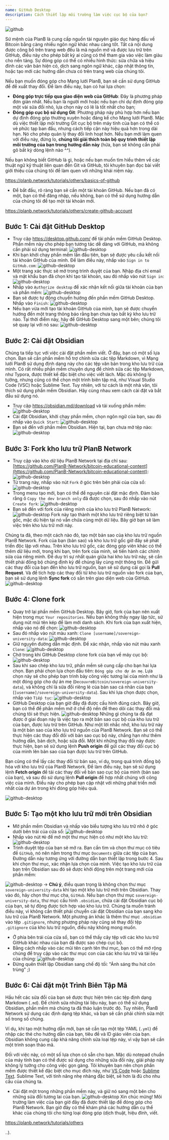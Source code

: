 ```yaml
---
name: GitHub Desktop
description: Cách thiết lập môi trường làm việc cục bộ của bạn?
---
```

![github](assets/cover.webp)

Sứ mệnh của PlanB là cung cấp nguồn tài nguyên giáo dục hàng đầu về Bitcoin bằng càng nhiều ngôn ngữ khác nhau càng tốt. Tất cả nội dung được công bố trên trang web đều là mã nguồn mở và được lưu trữ trên GitHub, điều này cho phép bất kỳ ai cũng có thể tham gia vào việc làm giàu cho nền tảng. Sự đóng góp có thể có nhiều hình thức: sửa chữa và hiệu đính các văn bản hiện có, dịch sang ngôn ngữ khác, cập nhật thông tin, hoặc tạo mới các hướng dẫn chưa có trên trang web của chúng tôi.

Nếu bạn muốn đóng góp cho Mạng lưới PlanB, bạn sẽ cần sử dụng GitHub để đề xuất thay đổi. Để làm điều này, bạn có hai lựa chọn:
- **Đóng góp trực tiếp qua giao diện web của GitHub**: Đây là phương pháp đơn giản nhất. Nếu bạn là người mới hoặc nếu bạn chỉ dự định đóng góp một vài sửa đổi nhỏ, lựa chọn này có lẽ là tốt nhất cho bạn;
- **Đóng góp cục bộ sử dụng Git**: Phương pháp này phù hợp hơn nếu bạn dự định đóng góp thường xuyên hoặc đáng kể cho Mạng lưới PlanB. Mặc dù việc thiết lập môi trường Git cục bộ trên máy tính của bạn có thể có vẻ phức tạp ban đầu, nhưng cách tiếp cận này hiệu quả hơn trong dài hạn. Nó cho phép quản lý thay đổi linh hoạt hơn. Nếu bạn mới làm quen với điều này, đừng lo, **chúng tôi giải thích toàn bộ quy trình thiết lập môi trường của bạn trong hướng dẫn này** (hứa, bạn sẽ không cần phải gõ bất kỳ dòng lệnh nào ^^).

Nếu bạn không biết GitHub là gì, hoặc nếu bạn muốn tìm hiểu thêm về các thuật ngữ kỹ thuật liên quan đến Git và GitHub, tôi khuyên bạn đọc bài viết giới thiệu của chúng tôi để làm quen với những khái niệm này.

https://planb.network/tutorials/others/basics-of-github



- Để bắt đầu, rõ ràng bạn sẽ cần một tài khoản GitHub. Nếu bạn đã có một, bạn có thể đăng nhập, nếu không, bạn có thể sử dụng hướng dẫn của chúng tôi để tạo một tài khoản mới.

https://planb.network/tutorials/others/create-github-account



## Bước 1: Cài đặt GitHub Desktop

- Truy cập https://desktop.github.com/ để tải phần mềm GitHub Desktop. Phần mềm này cho phép bạn tương tác dễ dàng với GitHub, mà không cần phải sử dụng terminal:
![github-desktop](assets/1.webp)
- Khi bạn khởi chạy phần mềm lần đầu tiên, bạn sẽ được yêu cầu kết nối tài khoản GitHub của mình. Để làm điều này, nhấp vào `Sign in to GitHub.com`:
![github-desktop](assets/2.webp)
- Một trang xác thực sẽ mở trong trình duyệt của bạn. Nhập địa chỉ email và mật khẩu bạn đã chọn khi tạo tài khoản, sau đó nhấp vào nút `Sign in`:
![github-desktop](assets/3.webp)
- Nhấp vào `Authorize desktop` để xác nhận kết nối giữa tài khoản của bạn và phần mềm:
![github-desktop](assets/4.webp)
- Bạn sẽ được tự động chuyển hướng đến phần mềm GitHub Desktop. Nhấp vào `Finish`: ![github-desktop](assets/5.webp)
- Nếu bạn vừa mới tạo tài khoản GitHub của mình, bạn sẽ được chuyển hướng đến một trang thông báo rằng bạn chưa tạo bất kỳ kho lưu trữ nào. Tại thời điểm này, hãy để GitHub Desktop sang một bên; chúng tôi sẽ quay lại với nó sau: ![github-desktop](assets/6.webp)

## Bước 2: Cài đặt Obsidian

Chúng ta tiếp tục với việc cài đặt phần mềm viết. Ở đây, bạn có một số lựa chọn. Bạn sẽ cần phần mềm hỗ trợ chỉnh sửa các tệp Markdown, vì Mạng lưới PlanB sử dụng định dạng này cho các tệp văn bản trong kho lưu trữ của mình.
Có rất nhiều phần mềm chuyên dụng để chỉnh sửa các tệp Markdown, như Typora, được thiết kế đặc biệt cho việc viết lách. Mặc dù không lý tưởng, nhưng cũng có thể chọn một trình biên tập mã, như Visual Studio Code (VSC) hoặc Sublime Text. Tuy nhiên, với tư cách là một nhà văn, tôi thích sử dụng phần mềm Obsidian. Hãy cùng nhau xem cách cài đặt và bắt đầu sử dụng nó.
- Truy cập https://obsidian.md/download và tải xuống phần mềm: ![github-desktop](assets/7.webp)
- Cài đặt Obsidian, khởi chạy phần mềm, chọn ngôn ngữ của bạn, sau đó nhấp vào `Quick Start`: ![github-desktop](assets/8.webp)
- Bạn sẽ đến với phần mềm Obsidian. Hiện tại, bạn chưa mở tệp nào: ![github-desktop](assets/9.webp)

## Bước 3: Fork kho lưu trữ PlanB Network

- Truy cập vào kho dữ liệu PlanB Network tại địa chỉ sau: [https://github.com/PlanB-Network/bitcoin-educational-content](https://github.com/PlanB-Network/bitcoin-educational-content): ![github-desktop](assets/10.webp)
- Từ trang này, nhấp vào nút `Fork` ở góc trên bên phải của cửa sổ: ![github-desktop](assets/11.webp)
- Trong menu tạo mới, bạn có thể để nguyên cài đặt mặc định. Đảm bảo rằng ô `Copy the dev branch only` đã được chọn, sau đó nhấp vào nút `Create fork`: ![github-desktop](assets/12.webp)
- Bạn sẽ đến với fork của riêng mình của kho lưu trữ PlanB Network: ![github-desktop](assets/13.webp)
Fork này tạo thành một kho lưu trữ riêng biệt từ bản gốc, mặc dù hiện tại nó vẫn chứa cùng một dữ liệu. Bây giờ bạn sẽ làm việc trên kho lưu trữ mới này.

Chúng ta đã, theo một cách nào đó, tạo một bản sao của kho lưu trữ nguồn PlanB Network. Fork của bạn (bản sao) và kho lưu trữ gốc giờ đây sẽ phát triển độc lập với nhau. Trên kho lưu trữ gốc, các đóng góp viên khác có thể thêm dữ liệu mới, trong khi bạn, trên fork của mình, sẽ tiến hành các chỉnh sửa của riêng mình.
Để duy trì sự nhất quán giữa hai kho lưu trữ này, sẽ cần thiết phải đồng bộ chúng định kỳ để chúng lấy cùng một thông tin. Để gửi các thay đổi của bạn đến kho lưu trữ nguồn, bạn sẽ sử dụng cái gọi là **Pull Request**. Và để tích hợp các thay đổi từ kho lưu trữ nguồn vào fork của bạn, bạn sẽ sử dụng lệnh **Sync fork** có sẵn trên giao diện web của GitHub.
![github-desktop](assets/14.webp)

## Bước 4: Clone fork

- Quay trở lại phần mềm GitHub Desktop. Bây giờ, fork của bạn nên xuất hiện trong mục `Your repositories`. Nếu bạn không thấy ngay lập tức, sử dụng nút mũi tên kép để làm mới danh sách. Khi fork của bạn xuất hiện, nhấp vào nó để chọn:
![github-desktop](assets/15.webp)
- Sau đó nhấp vào nút màu xanh: `Clone [username]/sovereign-university-data`:
![github-desktop](assets/16.webp)
- Giữ nguyên đường dẫn mặc định. Để xác nhận, nhấp vào nút màu xanh `Clone`:
![github-desktop](assets/17.webp)
- Chờ trong khi GitHub Desktop clone fork của bạn về máy cục bộ:
![github-desktop](assets/18.webp)
- Sau khi sao chép kho lưu trữ, phần mềm sẽ cung cấp cho bạn hai lựa chọn. Bạn phải chọn lựa chọn đầu tiên: `Đóng góp cho dự án mẹ`. Lựa chọn này sẽ cho phép bạn trình bày công việc tương lai của mình như là một đóng góp cho dự án mẹ (`DecouvreBitcoin/sovereign-university-data`), và không chỉ là sửa đổi riêng lẻ của bản sao cá nhân của bạn (`[username]/sovereign-university-data`). Sau khi lựa chọn được chọn, nhấp vào `Tiếp tục`: ![github-desktop](assets/19.webp)
- GitHub Desktop của bạn giờ đây đã được cấu hình đúng cách. Bây giờ, bạn có thể để phần mềm mở ở chế độ nền để theo dõi các thay đổi mà chúng tôi sẽ thực hiện.
![github-desktop](assets/20.webp)
Những gì chúng ta đã đạt được ở giai đoạn này là việc tạo ra một bản sao cục bộ của kho lưu trữ của bạn, được lưu trữ trên GitHub. Như một lời nhắc nhở, kho lưu trữ này là một bản sao của kho lưu trữ nguồn của PlanB Network. Bạn sẽ có thể thực hiện các thay đổi đối với bản sao cục bộ này, chẳng hạn như thêm hướng dẫn, bản dịch, hoặc sửa đổi. Một khi những thay đổi này được thực hiện, bạn sẽ sử dụng lệnh **Push origin** để gửi các thay đổi cục bộ của mình lên bản sao của bạn được lưu trữ trên GitHub.

Bạn cũng có thể lấy các thay đổi từ bản sao, ví dụ, trong quá trình đồng bộ hóa với kho lưu trữ của PlanB Network. Để làm điều này, bạn sẽ sử dụng lệnh **Fetch origin** để tải các thay đổi về bản sao cục bộ của mình (bản sao của bạn), và sau đó sử dụng lệnh **Pull origin** để hợp nhất chúng với công việc của mình. Điều này cho phép bạn cập nhật với những phát triển mới nhất của dự án trong khi đóng góp hiệu quả.

![github-desktop](assets/21.webp)
## Bước 5: Tạo một kho lưu trữ mới trên Obsidian

- Mở phần mềm Obsidian và nhấp vào biểu tượng kho lưu trữ nhỏ ở góc dưới bên trái của cửa sổ:
![github-desktop](assets/22.webp)
- Nhấp vào nút `Mở` để mở một thư mục hiện có như một kho lưu trữ: ![github-desktop](assets/23.webp)
- Trình duyệt tệp của bạn sẽ mở ra. Bạn cần tìm và chọn thư mục có tiêu đề `GitHub`, nó nên nằm trong thư mục `Documents` giữa các tệp của bạn. Đường dẫn này tương ứng với đường dẫn bạn thiết lập trong bước 4. Sau khi chọn thư mục, xác nhận lựa chọn của mình. Việc tạo kho lưu trữ của bạn trên Obsidian sau đó sẽ được khởi động trên một trang mới của phần mềm:

![github-desktop](assets/24.webp)
-> **Chú ý**, điều quan trọng là không chọn thư mục `sovereign-university-data` khi tạo một kho lưu trữ mới trên Obsidian. Thay vào đó, hãy chọn thư mục cha, `GitHub`. Nếu bạn chọn thư mục `sovereign-university-data`, thư mục cấu hình `.obsidian`, chứa cài đặt Obsidian cục bộ của bạn, sẽ tự động được tích hợp vào kho lưu trữ. Chúng ta muốn tránh điều này, vì không cần thiết phải chuyển cài đặt Obsidian của bạn sang kho lưu trữ của PlanB Network. Một phương án khác là thêm thư mục `.obsidian` vào tệp `.gitignore`, nhưng phương pháp này cũng sẽ thay đổi tệp `.gitignore` của kho lưu trữ nguồn, điều này không mong muốn.

- Ở phía bên trái của cửa sổ, bạn có thể thấy cây tệp với các kho lưu trữ GitHub khác nhau của bạn đã được sao chép cục bộ.
- Bằng cách nhấp vào các mũi tên cạnh tên thư mục, bạn có thể mở rộng chúng để truy cập vào các thư mục con của các kho lưu trữ và tài liệu của chúng:
![github-desktop](assets/25.webp)
- Đừng quên thiết lập Obsidian sang chế độ tối: "Ánh sáng thu hút côn trùng" ;)

## Bước 6: Cài đặt một Trình Biên Tập Mã
Hầu hết các sửa đổi của bạn sẽ được thực hiện trên các tệp định dạng Markdown (`.md`). Để chỉnh sửa những tài liệu này, bạn có thể sử dụng Obsidian, phần mềm mà chúng ta đã thảo luận trước đó. Tuy nhiên, PlanB Network sử dụng các định dạng tệp khác, và bạn sẽ cần phải chỉnh sửa một số trong số chúng.

Ví dụ, khi tạo một hướng dẫn mới, bạn sẽ cần tạo một tệp YAML (`.yml`) để nhập các thẻ cho hướng dẫn của bạn, tiêu đề và ID giáo viên của bạn. Obsidian không cung cấp khả năng chỉnh sửa loại tệp này, vì vậy bạn sẽ cần một trình soạn thảo mã.

Đối với việc này, có một số lựa chọn có sẵn cho bạn. Mặc dù notepad chuẩn của máy tính bạn có thể được sử dụng cho những sửa đổi này, giải pháp này không lý tưởng cho công việc gọn gàng. Tôi khuyên bạn nên chọn phần mềm được thiết kế đặc biệt cho mục đích này, như [VS Code](https://code.visualstudio.com/download) hoặc [Sublime Text](https://www.sublimetext.com/download). Sublime Text, với tính năng nhẹ nhàng đặc biệt, sẽ hơn là đủ cho nhu cầu của chúng ta.
- Cài đặt một trong những phần mềm này, và giữ nó sang một bên cho những sửa đổi tương lai của bạn. ![github-desktop](assets/26.webp)
Xin chúc mừng! Môi trường làm việc của bạn giờ đây đã được thiết lập để đóng góp cho PlanB Network. Bạn giờ đây có thể khám phá các hướng dẫn cụ thể khác của chúng tôi cho từng loại đóng góp (dịch thuật, hiệu đính, viết.

https://planb.network/tutorials/others

..).